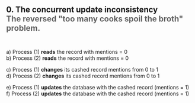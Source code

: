 <h2>0. The concurrent update inconsistency<br/> <span style="color:rgb(99,99,99)">The reversed "too many cooks spoil the broth" problem.</span><br/><br/></h2>

a) Process (1) <b>reads</b> the record with mentions = 0<br/>
b) Process (2) <b>reads</b> the record with mentions = 0


c) Process (1) <b>changes</b> its cashed record mentions from 0 to 1<br/>
d) Process (2) <b>changes</b> its cashed record mentions from 0 to 1


e) Process (1) <b>updates</b> the database with the cashed record (mentions = 1)<br/>
f) Process (2) <b>updates</b> the database with the cashed record (mentions = 1)
